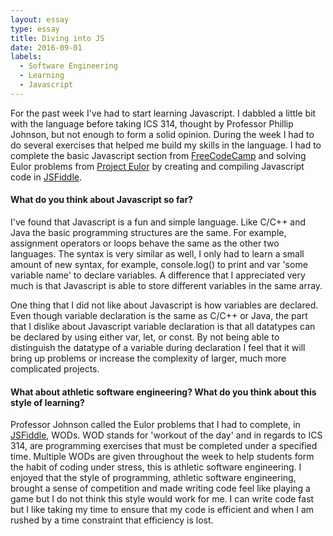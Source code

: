 ```yaml
---
layout: essay
type: essay
title: Diving into JS
date: 2016-09-01
labels:
  - Software Engineering
  - Learning
  - Javascript
---
```


For the past week I've had to start learning Javascript.  I dabbled a little bit with the language before taking ICS 314, thought by Professor Phillip Johnson, but not enough to form a solid opinion.  During the week I had to do several exercises that helped me build my skills in the language.  I had to complete the basic Javascript section from [FreeCodeCamp](https://www.freecodecamp.com/) and solving Eulor problems from [Project Eulor](https://projecteuler.net/) by creating and compiling Javascript code in [JSFiddle](https://jsfiddle.net/).

<h4>What do you think about Javascript so far?</h4>

I've found that Javascript is a fun and simple language.  Like C/C++ and Java the basic programming structures are the same.  For example, assignment operators or loops behave the same as the other two languages.  The syntax is very similar as well, I only had to learn a small amount of new syntax, for example, console.log() to print and var 'some variable name' to declare variables.  A difference that I appreciated very much is that Javascript is able to store different variables in the same array.

One thing that I did not like about Javascript is how variables are declared.  Even though variable declaration is the same as C/C++ or Java, the part that I dislike about Javascript variable declaration is that all datatypes can be declared by using either var, let, or const.  By not being able to distinguish the datatype of a variable during declaration I feel that it will bring up problems or increase the complexity of larger, much more complicated projects.

<h4>What about athletic software engineering? What do you think about this style of learning?</h4>

Professor Johnson called the Eulor problems that I had to complete, in [JSFiddle](https://jsfiddle.net/), WODs.  WOD stands for 'workout of the day' and in regards to ICS 314, are programming exercises that must be completed under a specified time.  Multiple WODs are given throughout the week to help students form the habit of coding under stress, this is athletic software engineering.  I enjoyed that the style of programming, athletic software engineering, brought a sense of competition and made writing code feel like playing a game but I do not think this style would work for me.  I can write code fast but I like taking my time to ensure that my code is efficient and when I am rushed by a time constraint that efficiency is lost.
